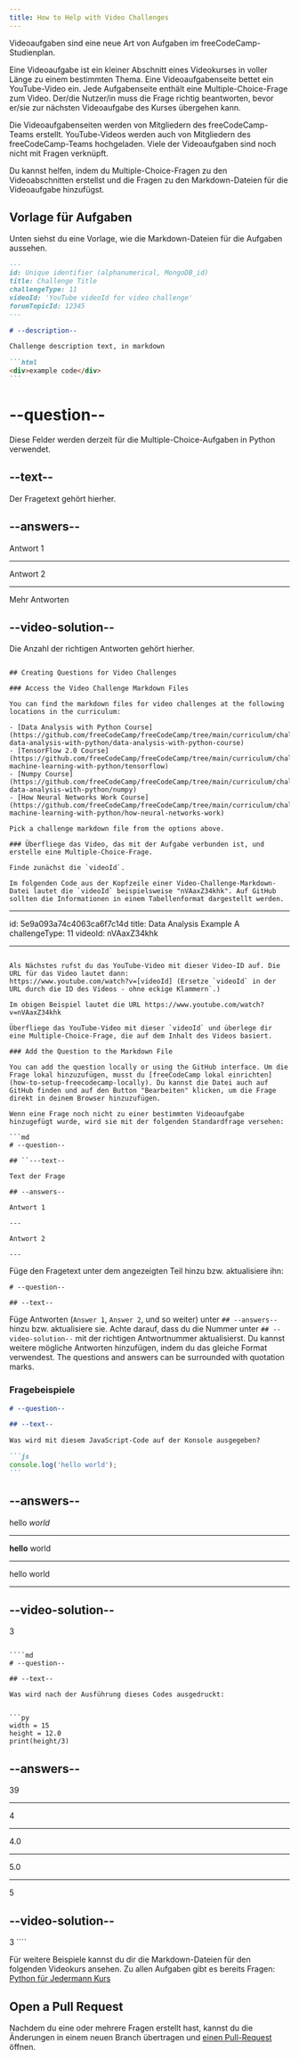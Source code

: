 ```yaml
---
title: How to Help with Video Challenges
---
```


Videoaufgaben sind eine neue Art von Aufgaben im freeCodeCamp-Studienplan.

Eine Videoaufgabe ist ein kleiner Abschnitt eines Videokurses in voller Länge zu einem bestimmten Thema. Eine Videoaufgabenseite bettet ein YouTube-Video ein. Jede Aufgabenseite enthält eine Multiple-Choice-Frage zum Video. Der/die Nutzer/in muss die Frage richtig beantworten, bevor er/sie zur nächsten Videoaufgabe des Kurses übergehen kann.

Die Videoaufgabenseiten werden von Mitgliedern des freeCodeCamp-Teams erstellt. YouTube-Videos werden auch von Mitgliedern des freeCodeCamp-Teams hochgeladen. Viele der Videoaufgaben sind noch nicht mit Fragen verknüpft.

Du kannst helfen, indem du Multiple-Choice-Fragen zu den Videoabschnitten erstellst und die Fragen zu den Markdown-Dateien für die Videoaufgabe hinzufügst.

## Vorlage für Aufgaben

Unten siehst du eine Vorlage, wie die Markdown-Dateien für die Aufgaben aussehen.

````md
---
id: Unique identifier (alphanumerical, MongoDB_id)
title: Challenge Title
challengeType: 11
videoId: 'YouTube videoId for video challenge'
forumTopicId: 12345
---

# --description--

Challenge description text, in markdown

```html
<div>example code</div>
```
````

# --question--

Diese Felder werden derzeit für die Multiple-Choice-Aufgaben in Python verwendet.

## --text--

Der Fragetext gehört hierher.

## --answers--

Antwort 1

---

Antwort 2

---

Mehr Antworten

## --video-solution--

Die Anzahl der richtigen Antworten gehört hierher.

```

## Creating Questions for Video Challenges

### Access the Video Challenge Markdown Files

You can find the markdown files for video challenges at the following locations in the curriculum:

- [Data Analysis with Python Course](https://github.com/freeCodeCamp/freeCodeCamp/tree/main/curriculum/challenges/english/08-data-analysis-with-python/data-analysis-with-python-course)
- [TensorFlow 2.0 Course](https://github.com/freeCodeCamp/freeCodeCamp/tree/main/curriculum/challenges/english/11-machine-learning-with-python/tensorflow)
- [Numpy Course](https://github.com/freeCodeCamp/freeCodeCamp/tree/main/curriculum/challenges/english/08-data-analysis-with-python/numpy)
- [How Neural Networks Work Course](https://github.com/freeCodeCamp/freeCodeCamp/tree/main/curriculum/challenges/english/11-machine-learning-with-python/how-neural-networks-work)

Pick a challenge markdown file from the options above.

### Überfliege das Video, das mit der Aufgabe verbunden ist, und erstelle eine Multiple-Choice-Frage.

Finde zunächst die `videoId`.

Im folgenden Code aus der Kopfzeile einer Video-Challenge-Markdown-Datei lautet die `videoId` beispielsweise "nVAaxZ34khk". Auf GitHub sollten die Informationen in einem Tabellenformat dargestellt werden.

```

---

id: 5e9a093a74c4063ca6f7c14d
title: Data Analysis Example A challengeType: 11
videoId: nVAaxZ34khk

---

````

Als Nächstes rufst du das YouTube-Video mit dieser Video-ID auf. Die URL für das Video lautet dann:
https://www.youtube.com/watch?v=[videoId] (Ersetze `videoId` in der URL durch die ID des Videos - ohne eckige Klammern`.)

Im obigen Beispiel lautet die URL https://www.youtube.com/watch?v=nVAaxZ34khk

Überfliege das YouTube-Video mit dieser `videoId` und überlege dir eine Multiple-Choice-Frage, die auf dem Inhalt des Videos basiert.

### Add the Question to the Markdown File

You can add the question locally or using the GitHub interface. Um die Frage lokal hinzuzufügen, musst du [freeCodeCamp lokal einrichten](how-to-setup-freecodecamp-locally). Du kannst die Datei auch auf GitHub finden und auf den Button "Bearbeiten" klicken, um die Frage direkt in deinem Browser hinzuzufügen.

Wenn eine Frage noch nicht zu einer bestimmten Videoaufgabe hinzugefügt wurde, wird sie mit der folgenden Standardfrage versehen:

```md
# --question--

## ``---text--

Text der Frage

## --answers--

Antwort 1

---

Antwort 2

---
````

Füge den Fragetext unter dem angezeigten Teil hinzu bzw. aktualisiere ihn:

```
# --question--

## --text--
```

Füge Antworten (`Answer 1`, `Answer 2`, und so weiter) unter `## --answers--` hinzu bzw. aktualisiere sie. Achte darauf, dass du die Nummer unter `## --video-solution--` mit der richtigen Antwortnummer aktualisierst. Du kannst weitere mögliche Antworten hinzufügen, indem du das gleiche Format verwendest. The questions and answers can be surrounded with quotation marks.

### Fragebeispiele

````md
# --question--

## --text--

Was wird mit diesem JavaScript-Code auf der Konsole ausgegeben?

```js
console.log('hello world');
```
````

## --answers--

hello _world_

---

**hello** world

---

hello world

---

## --video-solution--

3

`````

````md
# --question--

## --text--

Was wird nach der Ausführung dieses Codes ausgedruckt:


```py
width = 15
height = 12.0
print(height/3)
`````

## --answers--

39

---

4

---

4.0

---

5.0

---

5

## --video-solution--

3 ````

Für weitere Beispiele kannst du dir die Markdown-Dateien für den folgenden Videokurs ansehen. Zu allen Aufgaben gibt es bereits Fragen: [Python für Jedermann Kurs](https://github.com/freeCodeCamp/freeCodeCamp/tree/main/curriculum/challenges/english/07-scientific-computing-with-python/python-for-everybody)

## Open a Pull Request

Nachdem du eine oder mehrere Fragen erstellt hast, kannst du die Änderungen in einem neuen Branch übertragen und [einen Pull-Request](how-to-open-a-pull-request) öffnen.
